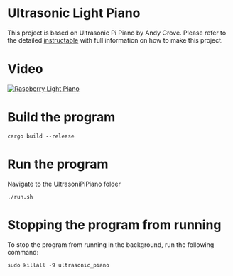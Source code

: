 # Ultrasonic Light Piano

This project is based on Ultrasonic Pi Piano by Andy Grove. Please refer to the detailed [instructable](https://www.instructables.com/id/Ultrasonic-Pi-Piano-With-Gesture-Controls/) with full information on how to make this project.

# Video

[![Raspberry Light Piano](https://img.youtube.com/vi/eIBYThDnX6c/0.jpg)](https://youtu.be/eIBYThDnX6c)

# Build the program
```
cargo build --release
```

# Run the program
Navigate to the UltrasoniPiPiano folder
```
./run.sh
```

# Stopping the program from running

To stop the program from running in the background, run the following command:

```
sudo killall -9 ultrasonic_piano
```
